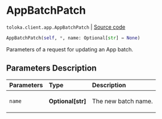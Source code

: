 # AppBatchPatch
`toloka.client.app.AppBatchPatch` | [Source code](https://github.com/Toloka/toloka-kit/blob/v1.2.0.post1/src/client/app/__init__.py#L277)

```python
AppBatchPatch(self, *, name: Optional[str] = None)
```

Parameters of a request for updating an App batch.

## Parameters Description

| Parameters | Type | Description |
| :----------| :----| :-----------|
`name`|**Optional\[str\]**|<p>The new batch name.</p>

